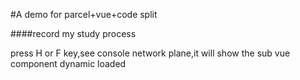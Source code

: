 #A demo for parcel+vue+code split

####record my study process

press H or F key,see console network plane,it will show the sub vue component dynamic loaded